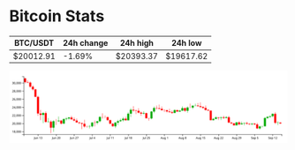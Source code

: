 # Bitcoin Stats

BTC/USDT|24h change|24h high|24h low|
|---|---|---|---|
|$20012.91|-1.69%|$20393.37|$19617.62|

<img src="./chart.svg">
